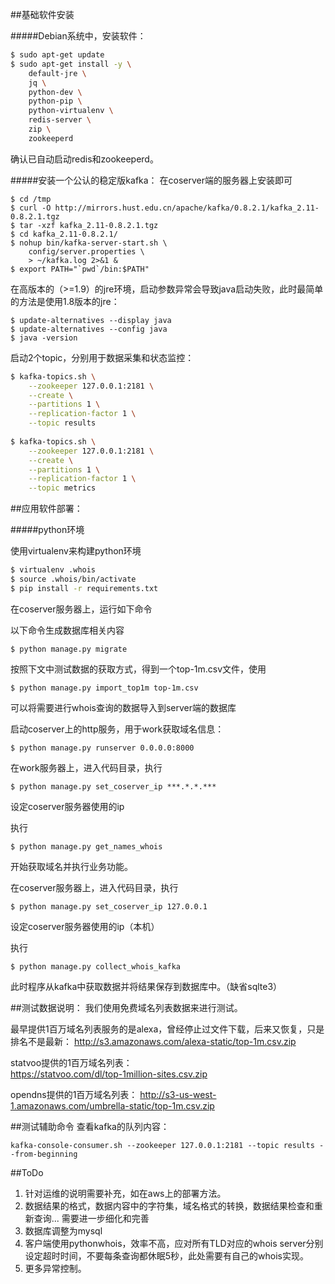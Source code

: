 
##基础软件安装

#####Debian系统中，安装软件：
```bash
$ sudo apt-get update
$ sudo apt-get install -y \
    default-jre \
    jq \
    python-dev \
    python-pip \
    python-virtualenv \
    redis-server \
    zip \
    zookeeperd
```
确认已自动启动redis和zookeeperd。
  
#####安装一个公认的稳定版kafka：
在coserver端的服务器上安装即可

```
$ cd /tmp
$ curl -O http://mirrors.hust.edu.cn/apache/kafka/0.8.2.1/kafka_2.11-0.8.2.1.tgz
$ tar -xzf kafka_2.11-0.8.2.1.tgz
$ cd kafka_2.11-0.8.2.1/
$ nohup bin/kafka-server-start.sh \
    config/server.properties \
    > ~/kafka.log 2>&1 &
$ export PATH="`pwd`/bin:$PATH"
```
在高版本的（>=1.9）的jre环境，启动参数异常会导致java启动失败，此时最简单的方法是使用1.8版本的jre：

```
$ update-alternatives --display java
$ update-alternatives --config java
$ java -version

```

启动2个topic，分别用于数据采集和状态监控：
```bash
$ kafka-topics.sh \
    --zookeeper 127.0.0.1:2181 \
    --create \
    --partitions 1 \
    --replication-factor 1 \
    --topic results
  
$ kafka-topics.sh \
    --zookeeper 127.0.0.1:2181 \
    --create \
    --partitions 1 \
    --replication-factor 1 \
    --topic metrics
```

##应用软件部署：

#####python环境

使用virtualenv来构建python环境
```bash
$ virtualenv .whois
$ source .whois/bin/activate
$ pip install -r requirements.txt
```

  
在coserver服务器上，运行如下命令


以下命令生成数据库相关内容
```apple js
$ python manage.py migrate
```

按照下文中测试数据的获取方式，得到一个top-1m.csv文件，使用
```apple js
$ python manage.py import_top1m top-1m.csv
```
可以将需要进行whois查询的数据导入到server端的数据库

启动coserver上的http服务，用于work获取域名信息：

```apple js
$ python manage.py runserver 0.0.0.0:8000
```



在work服务器上，进入代码目录，执行
```apple js
$ python manage.py set_coserver_ip ***.*.*.***
```
设定coserver服务器使用的ip

执行
```apple js
$ python manage.py get_names_whois
```
开始获取域名并执行业务功能。

在coserver服务器上，进入代码目录，执行
```apple js
$ python manage.py set_coserver_ip 127.0.0.1
```
设定coserver服务器使用的ip（本机）

执行
```apple js
$ python manage.py collect_whois_kafka
```
此时程序从kafka中获取数据并将结果保存到数据库中。（缺省sqlte3）

##测试数据说明：
我们使用免费域名列表数据来进行测试。  

最早提供1百万域名列表服务的是alexa，曾经停止过文件下载，后来又恢复，只是排名不是最新：
http://s3.amazonaws.com/alexa-static/top-1m.csv.zip

statvoo提供的1百万域名列表：  
https://statvoo.com/dl/top-1million-sites.csv.zip 

opendns提供的1百万域名列表：
http://s3-us-west-1.amazonaws.com/umbrella-static/top-1m.csv.zip

##测试辅助命令
查看kafka的队列内容：
```apple js
kafka-console-consumer.sh --zookeeper 127.0.0.1:2181 --topic results --from-beginning
```

##ToDo
1. 针对运维的说明需要补充，如在aws上的部署方法。
2. 数据结果的格式，数据内容中的字符集，域名格式的转换，数据结果检查和重新查询... 需要进一步细化和完善
3. 数据库调整为mysql
4. 客户端使用pythonwhois，效率不高，应对所有TLD对应的whois server分别设定超时时间，不要每条查询都休眠5秒，此处需要有自己的whois实现。
5. 更多异常控制。